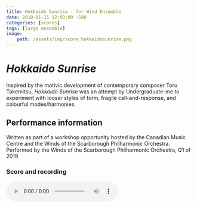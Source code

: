 ```yaml
---
title: Hokkaido Sunrise - for Wind Ensemble
date: 2018-01-15 12:00:00 -500
categories: [scores]
tags: [large ensemble]
image:
    path: /assets/img/score_hokkaidosunrise.png
---
```


# *Hokkaido Sunrise*

Inspired by the motivic development of contemporary composer Toru Takemitsu, *Hokkaido Sunrise* was an attempt by Undergraduate-me to experiment with looser styles of form, fragile call-and-response, and colourful modes/harmonies. 

## Performance information

Written as part of a workshop opportunity hosted by the Canadian Music Centre and the Winds of the Scarborough Philharmonic Orchestra. Performed by the Winds of the Scarborough Philharmonic Orchestra, Q1 of 2019. 

### Score and recording

<audio controls>
  <source src="/assets/audio/audio_hokkaidosunrise.mp3" type="audio/mpeg">
Your browser does not support the audio element.
</audio> 

<object data="{{ site.url }}{{ site.baseurl }}/assets/pdf/pdf_hokkaidosunrise.pdf" width="700" height="900" type="application/pdf"></object>
